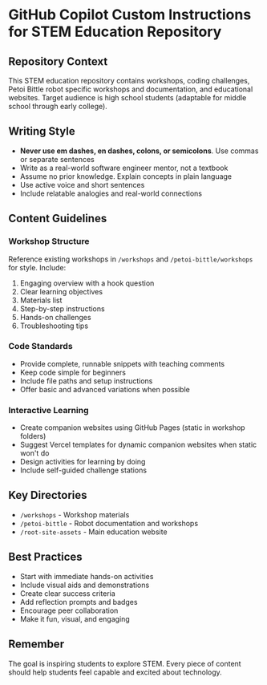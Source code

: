 # GitHub Copilot Custom Instructions for STEM Education Repository

## Repository Context

This STEM education repository contains workshops, coding challenges, Petoi Bittle robot specific workshops and documentation, and educational websites. Target audience is high school students (adaptable for middle school through early college).

## Writing Style

- **Never use em dashes, en dashes, colons, or semicolons**. Use commas or separate sentences
- Write as a real-world software engineer mentor, not a textbook
- Assume no prior knowledge. Explain concepts in plain language
- Use active voice and short sentences
- Include relatable analogies and real-world connections

## Content Guidelines

### Workshop Structure

Reference existing workshops in `/workshops` and `/petoi-bittle/workshops` for style. Include:

1. Engaging overview with a hook question
2. Clear learning objectives
3. Materials list
4. Step-by-step instructions
5. Hands-on challenges
6. Troubleshooting tips

### Code Standards

- Provide complete, runnable snippets with teaching comments
- Keep code simple for beginners
- Include file paths and setup instructions
- Offer basic and advanced variations when possible

### Interactive Learning

- Create companion websites using GitHub Pages (static in workshop folders)
- Suggest Vercel templates for dynamic companion websites when static won't do
- Design activities for learning by doing
- Include self-guided challenge stations

## Key Directories

- `/workshops` - Workshop materials
- `/petoi-bittle` - Robot documentation and workshops  
- `/root-site-assets` - Main education website

## Best Practices

- Start with immediate hands-on activities
- Include visual aids and demonstrations
- Create clear success criteria
- Add reflection prompts and badges
- Encourage peer collaboration
- Make it fun, visual, and engaging

## Remember

The goal is inspiring students to explore STEM. Every piece of content should help students feel capable and excited about technology.
